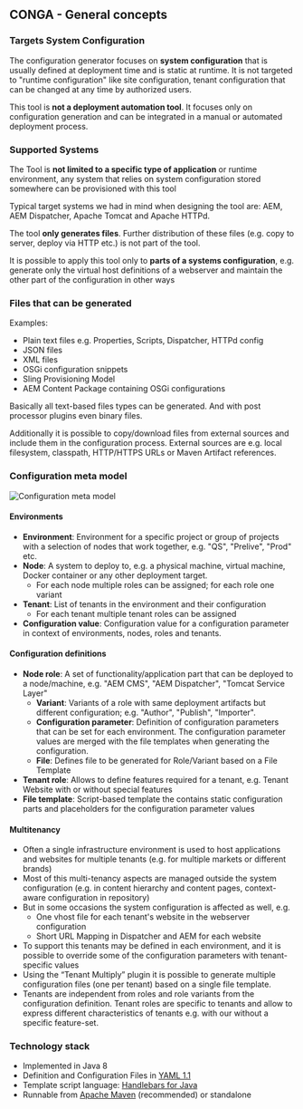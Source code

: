 ## CONGA - General concepts

### Targets System Configuration

The configuration generator focuses on **system configuration** that is usually defined at deployment time and is static at runtime. It is not targeted to "runtime configuration" like site configuration, tenant configuration that can be changed at any time by authorized users.

This tool is **not a deployment automation tool**. It focuses only on configuration generation and can be integrated in a manual or automated deployment process.


### Supported Systems

The Tool is **not limited to a specific type of application** or runtime environment, any system that relies on system configuration stored somewhere can be provisioned with this tool

Typical target systems we had in mind when designing the tool are: AEM, AEM Dispatcher, Apache Tomcat and Apache HTTPd.

The tool **only generates files**. Further distribution of these files (e.g. copy to server, deploy via HTTP etc.) is not part of the tool.

It is possible to apply this tool only to **parts of a systems configuration**, e.g. generate only the virtual host definitions of a webserver and maintain the other part of the configuration in other ways


### Files that can be generated

Examples:

* Plain text files e.g. Properties, Scripts, Dispatcher, HTTPd config
* JSON files
* XML files
* OSGi configuration snippets
* Sling Provisioning Model
* AEM Content Package containing OSGi configurations

Basically all text-based files types can be generated. And with post processor plugins even binary files.

Additionally it is possible to copy/download files from external sources and include them in the configuration process. External sources are e.g. local filesystem, classpath, HTTP/HTTPS URLs or Maven Artifact references.


### Configuration meta model

![Configuration meta model](images/configuration-meta-model.png)

#### Environments

* **Environment**: Environment for a specific project or group of projects with a selection of nodes that work together, e.g. "QS", "Prelive", "Prod" etc.
* **Node**: A system to deploy to, e.g. a physical machine, virtual machine, Docker container or any other deployment target.
    * For each node multiple roles can be assigned; for each role one variant
* **Tenant**: List of tenants in the environment and their configuration
    * For each tenant multiple tenant roles can be assigned
* **Configuration value**: Configuration value for a configuration parameter in context of environments, nodes, roles and tenants.

#### Configuration definitions

* **Node role**: A set of functionality/application part that can be deployed to a node/machine, e.g. "AEM CMS", "AEM Dispatcher", "Tomcat Service Layer"
    * **Variant**: Variants of a role with same deployment artifacts but different configuration; e.g. "Author", "Publish", "Importer".
    * **Configuration parameter**: Definition of configuration parameters that can be set for each environment. The configuration parameter values are merged with the file templates when generating the configuration.
    * **File**: Defines file to be generated for Role/Variant based on a File Template
* **Tenant role**: Allows to define features required for a tenant, e.g. Tenant Website with or without special features
* **File template**: Script-based template the contains static configuration parts and placeholders for the configuration parameter values

#### Multitenancy

* Often a single infrastructure environment is used to host applications and websites for multiple tenants (e.g. for multiple markets or different brands)
* Most of this multi-tenancy aspects are managed outside the system configuration (e.g. in content hierarchy and content pages, context-aware configuration in repository)
* But in some occasions the system configuration is affected as well, e.g.
    * One vhost file for each tenant's website in the webserver configuration
    * Short URL Mapping in Dispatcher and AEM for each website
* To support this tenants may be defined in each environment, and it is possible to override some of the configuration parameters with tenant-specific values
* Using the “Tenant Multiply” plugin it is possible to generate multiple configuration files (one per tenant) based on a single file template.
* Tenants are independent from roles and role variants from the configuration definition. Tenant roles are specific to tenants and allow to express different characteristics of tenants e.g. with our without a specific feature-set.


### Technology stack

* Implemented in Java 8
* Definition and Configuration Files in [YAML 1.1](http://yaml.org/)
* Template script language: [Handlebars for Java](https://github.com/jknack/handlebars.java)
* Runnable from [Apache Maven](http://maven.apache.org/) (recommended) or standalone

